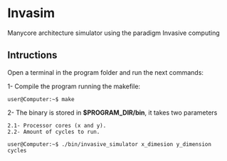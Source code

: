 # Invasim

Manycore architecture simulator using the paradigm Invasive computing

## Intructions

Open a terminal in the program folder and run the next commands:

1- Compile the program running the makefile:
  ```console
  user@Computer:~$ make

  ```

2- The binary is stored in **$PROGRAM_DIR/bin**, it takes two parameters 
    
    2.1- Processor cores (x and y).
    2.2- Amount of cycles to run.
  ```console
  user@Computer:~$ ./bin/invasive_simulator x_dimesion y_dimension cycles

  ```
